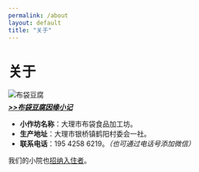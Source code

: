 ```yaml
---
permalink: /about
layout: default
title: "关于"
---
```


# 关于

<figure class="figure" style="margin: 0;">
  <img src="https://gcore.jsdelivr.net/gh/budaipro/assets/img/cover.jpg" alt="布袋豆腐">
  <div style="font-style: italic; font-weight: bold; margin-top: 5px;"><a href="/story">&gt;&gt;布袋豆腐因缘小记</a></div>
</figure>

* <b>小作坊名称</b>：大理市布袋食品加工坊。
* <b>生产地址</b>：大理市银桥镇鹤阳村委会一社。
* <b>联系电话</b>：195 4258 6219。<em>（也可通过电话号添加微信）</em>

<p>我们的小院也<a href="/inn">招纳入住者</a>。</p>
